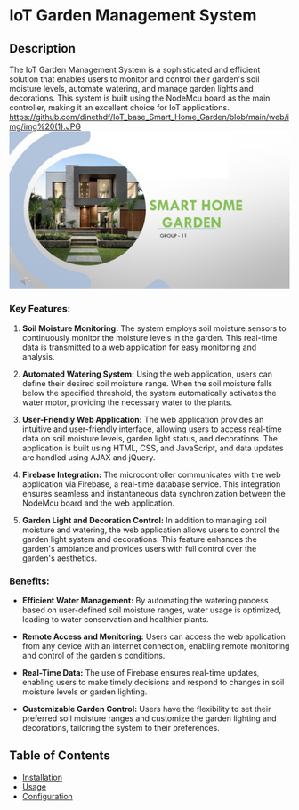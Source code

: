 # IoT Garden Management System


## Description

The IoT Garden Management System is a sophisticated and efficient solution that enables users to monitor and control their garden's soil moisture levels, automate watering, and manage garden lights and decorations. This system is built using the NodeMcu board as the main controller, making it an excellent choice for IoT applications.
https://github.com/dinethdf/IoT_base_Smart_Home_Garden/blob/main/web/img/img%20(1).JPG
![alt text](https://github.com/dinethdf/IoT_base_Smart_Home_Garden/blob/main/web/img/img%20(1).JPG)
### Key Features:

1. **Soil Moisture Monitoring:**
   The system employs soil moisture sensors to continuously monitor the moisture levels in the garden. This real-time data is transmitted to a web application for easy monitoring and analysis.

2. **Automated Watering System:**
   Using the web application, users can define their desired soil moisture range. When the soil moisture falls below the specified threshold, the system automatically activates the water motor, providing the necessary water to the plants.

3. **User-Friendly Web Application:**
   The web application provides an intuitive and user-friendly interface, allowing users to access real-time data on soil moisture levels, garden light status, and decorations. The application is built using HTML, CSS, and JavaScript, and data updates are handled using AJAX and jQuery.

4. **Firebase Integration:**
   The microcontroller communicates with the web application via Firebase, a real-time database service. This integration ensures seamless and instantaneous data synchronization between the NodeMcu board and the web application.

5. **Garden Light and Decoration Control:**
   In addition to managing soil moisture and watering, the web application allows users to control the garden light system and decorations. This feature enhances the garden's ambiance and provides users with full control over the garden's aesthetics.

### Benefits:

- **Efficient Water Management:**
  By automating the watering process based on user-defined soil moisture ranges, water usage is optimized, leading to water conservation and healthier plants.

- **Remote Access and Monitoring:**
  Users can access the web application from any device with an internet connection, enabling remote monitoring and control of the garden's conditions.

- **Real-Time Data:**
  The use of Firebase ensures real-time updates, enabling users to make timely decisions and respond to changes in soil moisture levels or garden lighting.

- **Customizable Garden Control:**
  Users have the flexibility to set their preferred soil moisture ranges and customize the garden lighting and decorations, tailoring the system to their preferences.

## Table of Contents

- [Installation](#installation)
- [Usage](#usage)
- [Configuration](#configuration)


